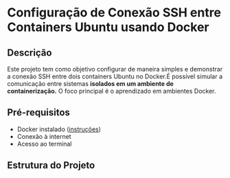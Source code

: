 # Configuração de Conexão SSH entre Containers Ubuntu usando Docker

## Descrição
Este projeto tem como objetivo configurar de maneira simples e demonstrar a conexão SSH entre dois containers Ubuntu no Docker.É possível simular a comunicação entre sistemas **isolados em um ambiente de containerização.** O foco principal é o aprendizado em ambientes Docker.
 
## Pré-requisitos
- Docker instalado ([instruções](https://docs.docker.com/get-docker/))
- Conexão à internet
- Acesso ao terminal

## Estrutura do Projeto
